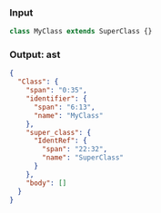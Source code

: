 ### Input
```js
class MyClass extends SuperClass {}
```

### Output: ast
```json
{
  "Class": {
    "span": "0:35",
    "identifier": {
      "span": "6:13",
      "name": "MyClass"
    },
    "super_class": {
      "IdentRef": {
        "span": "22:32",
        "name": "SuperClass"
      }
    },
    "body": []
  }
}
```

